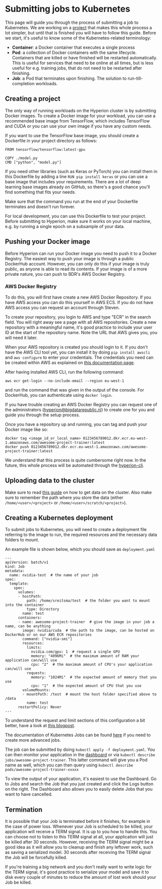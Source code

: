 # Submitting jobs to Kubernetes
This page will guide you through the process of submitting a job to Kubernetes.
We are working on a [project](https://github.com/BigDataRepublic/hyperion-cli) that makes this whole process a lot simpler, but until that is finished you will have to follow this guide.
Before we start, it's useful to know some of the Kubernetes-related terminology:

* **Container**: a Docker container that executes a single process
* **Pod**: a collection of Docker containers with the same lifecycle. Containers that are killed or have finished will be restarted automatically. This is useful for services that need to be online at all times, but is less useful for e.g. training jobs, that do not need to be restarted after finishing.
* **Job**: a Pod that terminates upon finishing. The solution to run-till-completion workloads.

## Creating a project
The only way of running workloads on the Hyperion cluster is by submitting Docker images.
To create a Docker image for your workload, you can use a recommended base image from TensorFlow, which includes TensorFlow and CUDA or you can use your own image if you have any custom needs.

If you want to use the TensorFlow base image, you should create a Dockerfile in your project directory as follows:

```
FROM tensorflow/tensorflow:latest-gpu

COPY ./model.py
CMD ["python", "model.py"]
```

If you need other libraries (such as Keras or PyTorch) you can install them in this Dockerfile by adding a line `RUN pip install keras` or you can use a base image that includes your requirements.
There are a lot of deep learning base images already on GitHub, so there's a good chance you'll find something that fits your needs.

Make sure that the command you run at the end of your Dockerfile terminates and doesn't run forever.

For local development, you can use this Dockerfile to test your project.
Before submitting to Hyperion, make sure it works on your local machine, e.g. by running a single epoch on a subsample of your data.

## Pushing your Docker image
Before Hyperion can run your Docker image you need to push it to a Docker Registry.
The easiest way to push your image is through a public DockerHub account.
However, you can only do this if your image is truly public, as anyone is able to read its contents.
If your image is of a more private nature, you can push to BDR's AWS Docker Registry.

### AWS Docker Registry
To do this, you will first have create a new AWS Docker Repository.
If you have AWS access you can do this yourself in AWS ECS.
If you do not have AWS access you can request an account through Steven.

To create your repository, you login to AWS and type "ECR" in the search field.
You will right away see a page with all AWS repositories.
Create a new repository with a meaningful name, it's good practice to include your user ID at the start of the repository name.
Note the URL that AWS gives you, you will need it later.

When your AWS repository is created you should login to it.
If you don't have the AWS CLI tool yet, you can install it by doing `pip install awscli` and `aws configure` to enter your credentials.
The credentials you need can be created within AWS as explained on [this documentation page](https://docs.aws.amazon.com/cli/latest/userguide/cli-chap-getting-started.html).

After having installed AWS CLI, run the following command:

```
aws ecr get-login --no-include-email --region eu-west-1
```
and run the command that was given in the output of the console.
For DockerHub, you can authenticate using `docker login`.

If you have trouble creating an AWS Docker Registry you can request one of the administrators (hyperion@bigdatarepublic.nl) to create one for you and guide you through the setup process.

Once you have a repository up and running, you can tag and push your Docker image like so:

```
docker tag <image_id_or_local_name> 0123456789012.dkr.ecr.eu-west-1.amazonaws.com/awesome-project-trainer:latest
docker push 0123456789012.dkr.ecr.eu-west-1.amazonaws.com/awesome-project-trainer:latest
```

We understand that this process is quite cumbersome right now.
In the future, this whole process will be automated through the [hyperion-cli](https://github.com/BigDataRepublic/hyperion-cli).

## Uploading data to the cluster
Make sure to read [this guide](http://github.com/BigDataRepublic/hyperion/blob/master/user-docs/GettingDataOnCluster.md) on how to get data on the cluster.
Also make sure to remember the path where you store the data (either `/home/<user>/<project>` or `/home/<user>/scratch/<project>`).

## Creating a Kubernetes deployment
To submit jobs to Kubernetes, you will need to create a deployment file referring to the image to run, the required resources and the necessary data folders to mount.

An example file is shown below, which you should save as `deployment.yaml`

```
---
apiVersion: batch/v1
kind: Job
metadata:
  name: nvidia-test  # the name of your job
spec:
  template:
    spec:
      volumes:
      - hostPath:
          path: /home/sreitsma/test  # the folder you want to mount into the container
          type: Directory
        name: test
      containers:
      - name: awesome-project-trainer  # give the image in your job a name, can be anything
        image: nvidia/cuda  # the path to the image, can be hosted on DockerHub or on our AWS ECR repositories
        command: ["nvidia-smi"]
        resources:
          limits:
            nvidia.com/gpu: 1  # request a single GPU
            memory: "4096Mi"  # the maximum amount of RAM your application can/will use
            cpu: "2"  # the maximum amount of CPU's your application can/will use
          requests:
            memory: "1024Mi"  # the expected amount of memory that you use
            cpu: "1"  # the expected amount of CPU that you use
        volumeMounts:
        - mountPath: /test  # mount the host folder specified above to /data
          name: test
      restartPolicy: Never
---
```

To understand the request and limit sections of this configuration a bit better, have a look at [this blogpost](http://www.noqcks.io/notes/2018/02/03/understanding-kubernetes-resources/).

The documentation of Kubernetes Jobs can be found [here](https://kubernetes.io/docs/concepts/workloads/controllers/jobs-run-to-completion/) if you need to create more advanced jobs.

The job can be submitted by doing `kubectl apply -f deployment.yaml`.
You can then monitor your application in the [dashboard](http://github.com/BigDataRepublic/hyperion/blob/master/user-docs/Dashboard.md) or via `kubectl describe jobs/awesome-project-trainer`.
This latter command will give you a Pod name as well, which you can then query using `kubectl describe pods/awesome-project-trainer-xxxxx`

To view the output of your application, it's easiest to use the Dashboard.
Go to Jobs and search the Job that you just created and click the Logs button on the right.
The Dashboard also allows you to easily delete Jobs that you want to have cancelled.

## Termination
It is possible that your Job is terminated before it finishes, for example in the case of power loss.
Whenever your Job is scheduled to be killed, your application will receive a TERM signal.
It is up to you how to handle this.
You can choose not to listen to this TERM signal at all, your application will just be killed after 30 seconds.
However, receiving the TERM signal might be a good idea as it will allow you to cleanup and finish any leftover work, such as saving a serialized model.
30 seconds after receiving the TERM signal the Job will be forcefully killed.

If you're training a big network and you don't really want to write logic for the TERM signal, it's good practice to serialize your model and save it to disk every couple of minutes to reduce the amount of lost work should your Job be killed.

